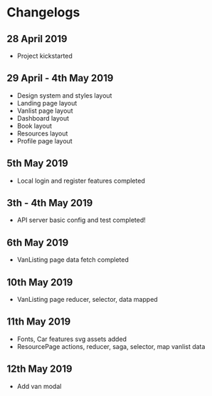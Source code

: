 # Changelogs

## 28 April 2019
- Project kickstarted

## 29 April - 4th May 2019
- Design system and styles layout
- Landing page layout
- Vanlist page layout
- Dashboard layout
- Book layout
- Resources layout
- Profile page layout

## 5th May 2019
- Local login and register features completed

## 3th - 4th May 2019
- API server basic config and test completed!

## 6th May 2019
- VanListing page data fetch completed

## 10th May 2019
- VanListing page reducer, selector, data mapped

## 11th May 2019
- Fonts, Car features svg assets added
- ResourcePage actions, reducer, saga, selector, map vanlist data

## 12th May 2019
- Add van modal
